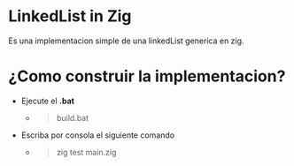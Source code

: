
# LinkedList in Zig

Es una implementacion simple de una linkedList generica en zig.

# ¿Como construir la implementacion?
- Ejecute el __.bat__
    - > build.bat
- Escriba por consola el siguiente comando
    - > zig test main.zig